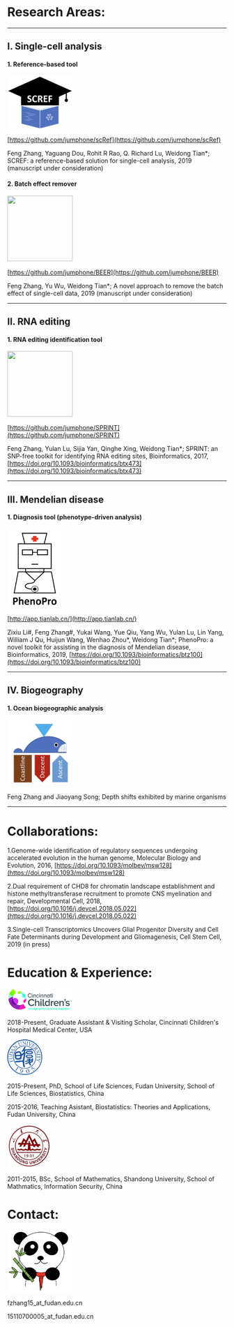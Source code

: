 # Research Areas:

---------------------------------------

## I. Single-cell analysis

#### 1. Reference-based tool
<img src="https://github.com/jumphone/jumphone.github.io/blob/master/img/scref_logo.png?raw=true" width="150" height="120">

[https://github.com/jumphone/scRef](https://github.com/jumphone/scRef)

Feng Zhang, Yaguang Dou, Rohit R Rao, Q. Richard Lu, Weidong Tian*; SCREF: a reference-based solution for single-cell analysis, 2019 (manuscript under consideration)

#### 2. Batch effect remover
<img src="https://raw.githubusercontent.com/jumphone/BEER/master/DATA/BEER_LOGO.png?raw=true" width="150" height="150">

[https://github.com/jumphone/BEER](https://github.com/jumphone/BEER)

Feng Zhang, Yu Wu, Weidong Tian*; A novel approach to remove the batch effect of single-cell data, 2019 (manuscript under consideration)

---------------------------------------

## II. RNA editing

#### 1. RNA editing identification tool
<img src="https://github.com/jumphone/SPRINT/blob/master/data/LOGO.png?raw=true" width="150" height="150">

[https://github.com/jumphone/SPRINT](https://github.com/jumphone/SPRINT)

Feng Zhang, Yulan Lu, Sijia Yan, Qinghe Xing, Weidong Tian*; SPRINT: an SNP-free toolkit for identifying RNA editing sites, Bioinformatics, 2017, [https://doi.org/10.1093/bioinformatics/btx473](https://doi.org/10.1093/bioinformatics/btx473)

---------------------------------------

## III. Mendelian disease

#### 1. Diagnosis tool (phenotype-driven analysis)
<img src="https://github.com/jumphone/jumphone.github.io/blob/master/img/phenopro_logo.png?raw=true" width="125" height="180">

[http://app.tianlab.cn/](http://app.tianlab.cn/)

Zixiu Li#, Feng Zhang#, Yukai Wang, Yue Qiu, Yang Wu, Yulan Lu, Lin Yang, William J Qu, Huijun Wang, Wenhao Zhou*, Weidong Tian*; PhenoPro: a novel toolkit for assisting in the diagnosis of Mendelian disease, Bioinformatics, 2019, [https://doi.org/10.1093/bioinformatics/btz100](https://doi.org/10.1093/bioinformatics/btz100)

---------------------------------------

## IV. Biogeography

#### 1. Ocean biogeographic analysis
<img src="https://github.com/jumphone/jumphone.github.io/blob/master/img/ocean_logo.png?raw=true" width="150" height="150">

Feng Zhang and Jiaoyang Song; Depth shifts exhibited by marine organisms

---------------------------------------

# Collaborations:

1.Genome-wide identification of regulatory sequences undergoing accelerated evolution in the human genome, Molecular Biology and Evolution, 2016, [https://doi.org/10.1093/molbev/msw128](https://doi.org/10.1093/molbev/msw128)

2.Dual requirement of CHD8 for chromatin landscape establishment and histone methyltransferase recruitment to promote CNS myelination and repair, Developmental Cell, 2018, [https://doi.org/10.1016/j.devcel.2018.05.022](https://doi.org/10.1016/j.devcel.2018.05.022)

3.Single-cell Transcriptomics Uncovers Glial Progenitor Diversity and Cell Fate Determinants during Development and Gliomagenesis, Cell Stem Cell, 2019 (in press)


# Education & Experience:
<img src="https://github.com/jumphone/jumphone.github.io/blob/master/img/cchmc_logo.jpeg?raw=true" width="150">

2018-Present, Graduate Assistant & Visiting Scholar, Cincinnati Children's Hospital Medical Center, USA

<img src="https://github.com/jumphone/jumphone.github.io/blob/master/img/fudan_logo.png?raw=true" width="80">

2015-Present, PhD, School of Life Sciences, Fudan University, School of Life Sciences, Biostatistics, China

2015-2016, Teaching Asistant, Biostatistics: Theories and Applications, Fudan University, China

<img src="https://github.com/jumphone/jumphone.github.io/blob/master/img/shandong_logo.jpg?raw=true" width="100">

2011-2015, BSc, School of Mathematics, Shandong University, School of Mathmatics, Information Security, China

# Contact:

<img src="https://github.com/jumphone/jumphone.github.io/blob/master/img/panda_happy_logo.png?raw=true" width="150">

fzhang15_at_fudan.edu.cn

15110700005_at_fudan.edu.cn


